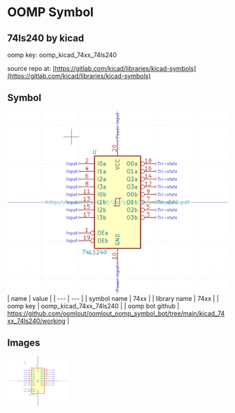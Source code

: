 # OOMP Symbol  
## 74ls240  by kicad  
  
oomp key: oomp_kicad_74xx_74ls240  
  
source repo at: [https://gitlab.com/kicad/libraries/kicad-symbols](https://gitlab.com/kicad/libraries/kicad-symbols)  
## Symbol  
  
[![working.png](working_600.png)](working.png)  
| name | value | 
| --- | --- | 
| symbol name | 74xx | 
| library name | 74xx | 
| oomp key | oomp_kicad_74xx_74ls240 | 
| oomp bot github | https://github.com/oomlout/oomlout_oomp_symbol_bot/tree/main/kicad_74xx_74ls240/working | 
## Images  
  
[![working.png](working_140.png)](working.png)  
